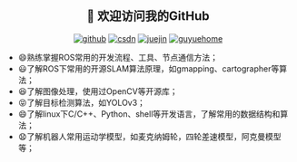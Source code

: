 <h2 align="center">👋 欢迎访问我的GitHub</h2>
<p align="center">
  <a href="https://github.com/gezongbo"><img src="https://img.shields.io/badge/GitHub-ff79c6" alt="github"></a>
  <a href="https://blog.csdn.net/gezongbo"><img src="https://img.shields.io/badge/CSDN-cf000e" alt="csdn"></a>
  <a href="https://juejin.cn/user/2063110402749495"><img src="https://img.shields.io/badge/JueJin-add6ea" alt="juejin"></a>
  <a href="https://www.guyuehome.com/author/60ef93c724967"><img src="https://img.shields.io/badge/Guyuehome-305976" alt="guyuehome"></a>
</p>

- 😄熟练掌握ROS常用的开发流程、工具、节点通信方法；
- 😃了解ROS下常用的开源SLAM算法原理，如gmapping、cartographer等算法；
- 😆了解图像处理，使用过OpenCV等开源库；
- 😝了解目标检测算法，如YOLOv3；
- 😄了解linux下C/C++、Python、shell等开发语言，了解常用的数据结构和算法；
- 😧了解机器人常用运动学模型，如麦克纳姆轮，四轮差速模型，阿克曼模型等；


<!--- 😄**后端** C，C++，Java，Python
- 😃**前端** HTML，CSS，JavaScript
- 😆**数据库** MySQL
- 😝**框架** SpringMVC
- 😧**都不精通**-->

<!--
**gezongbo/gezongbo** is a ✨ _special_ ✨ repository because its `README.md` (this file) appears on your GitHub profile.

Here are some ideas to get you started:

- 🔭 I’m currently working on ...
- 🌱 I’m currently learning ...
- 👯 I’m looking to collaborate on ...
- 🤔 I’m looking for help with ...
- 💬 Ask me about ...
- 📫 How to reach me: ...
- 😄 Pronouns: ...
- ⚡ Fun fact: ...
-->
